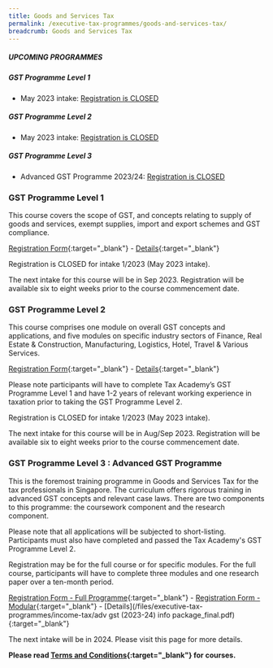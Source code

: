 ```yaml
---
title: Goods and Services Tax
permalink: /executive-tax-programmes/goods-and-services-tax/
breadcrumb: Goods and Services Tax
---
```

##### **UPCOMING PROGRAMMES**
##### **GST Programme Level 1**
* May 2023 intake: [Registration is CLOSED](/executive-tax-programmes/goods-and-services-tax/#etp1gst-ta-id)

##### **GST Programme Level 2**
* May 2023 intake: [Registration is CLOSED](/executive-tax-programmes/goods-and-services-tax/#etp2gst-ta-id)

##### **GST Programme Level 3**
* Advanced GST Programme 2023/24: [Registration is CLOSED](/executive-tax-programmes/goods-and-services-tax/#etp3gst-ta-id)

<a id="etp1gst-ta-id"></a>
### **GST Programme Level 1**

This course covers the scope of GST, and concepts relating to supply of goods and services, exempt supplies, import and export schemes and GST compliance.

[Registration Form](https://go.gov.sg/gstl1-23){:target="_blank"} - [Details](/files/executive-tax-programmes/Course%20Programme%20GST%20L1_1-2023.pdf){:target="_blank"}

Registration is CLOSED for intake 1/2023 (May 2023 intake).

The next intake for this course will be in Sep 2023. Registration will be available six to eight weeks prior to the course commencement date.

<a id="etp2gst-ta-id"></a>
### **GST Programme Level 2**

This course comprises one module on overall GST concepts and applications, and five modules on specific industry sectors of Finance, Real Estate &amp; Construction, Manufacturing, Logistics, Hotel, Travel &amp; Various Services.

[Registration Form](https://go.gov.sg/gstl2-23){:target="_blank"} - [Details](/files/executive-tax-programmes/GST%20L2_1-2023.pdf){:target="_blank"}

Please note participants will have to complete Tax Academy’s GST Programme Level 1 and have 1-2 years of relevant working experience in taxation prior to taking the GST Programme Level 2.

Registration is CLOSED for intake 1/2023 (May 2023 intake).

The next intake for this course will be in Aug/Sep 2023. Registration will be available six to eight weeks prior to the course commencement date.


<a id="etp3gst-ta-id"></a>
### **GST Programme Level 3 : Advanced GST Programme**

This is the foremost training programme in Goods and Services Tax for the tax professionals in Singapore. The curriculum offers rigorous training in advanced GST concepts and relevant case laws. There are two components to this programme: the coursework component and the research component.

Please note that all applications will be subjected to short-listing. Participants must also have completed and passed the Tax Academy's GST Programme Level 2.

Registration may be for the full course or for specific modules. For the full course, participants will have to complete three modules and one research paper over a ten-month period.

[Registration Form - Full Programme](https://form.gov.sg/64705e8f2306170012a4a722){:target="_blank"} - [Registration Form - Modular](https://form.gov.sg/64705a9f251701001295f82b){:target="_blank"} - [Details](/files/executive-tax-programmes/income-tax/adv gst (2023-24) info package_final.pdf){:target="_blank"}

The next intake will be in 2024. Please visit this page for more details.


**Please read [Terms and Conditions](https://production-iras-tax-academy.netlify.com/executive-tax-programmes/terms-and-conditions/){:target="_blank"} for courses.**